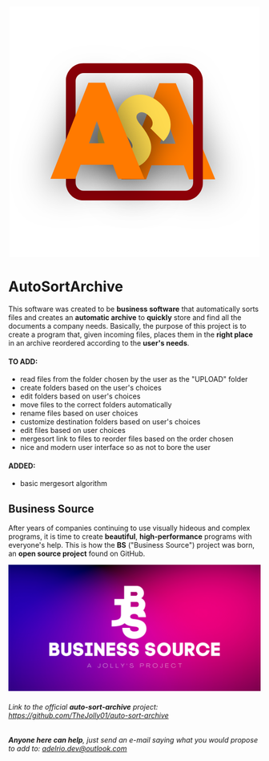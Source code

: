 <p align="center">
 <img src="/images/LogoASA.png">
</p>

# AutoSortArchive
This software was created to be **business software** that automatically sorts files and creates an **automatic archive** to **quickly** store and find all the documents a company needs.
Basically, the purpose of this project is to create a program that, given incoming files, places them in the **right place** in an archive reordered according to the **user's needs**.

#### TO ADD:
- read files from the folder chosen by the user as the "UPLOAD" folder
- create folders based on the user's choices
- edit folders based on user's choices 
- move files to the correct folders automatically
- rename files based on user choices
- customize destination folders based on user's choices
- edit files based on user choices
- mergesort link to files to reorder files based on the order chosen
- nice and modern user interface so as not to bore the user

#### ADDED:
- basic mergesort algorithm

## Business Source
After years of companies continuing to use visually hideous and complex programs, it is time to create **beautiful**, **high-performance** programs with everyone's help. This is how the **BS** ("Business Source") project was born, an **open source project** found on GitHub.

<p align="center">
 <picture align="center">
  <img src="/images/Business Source.png">
 </picture>
</p>
 
###### Link to the official **auto-sort-archive** project: https://github.com/TheJolly01/auto-sort-archive
 
###### **Anyone here can help**, just send an e-mail saying what you would propose to add to: adelrio.dev@outlook.com
